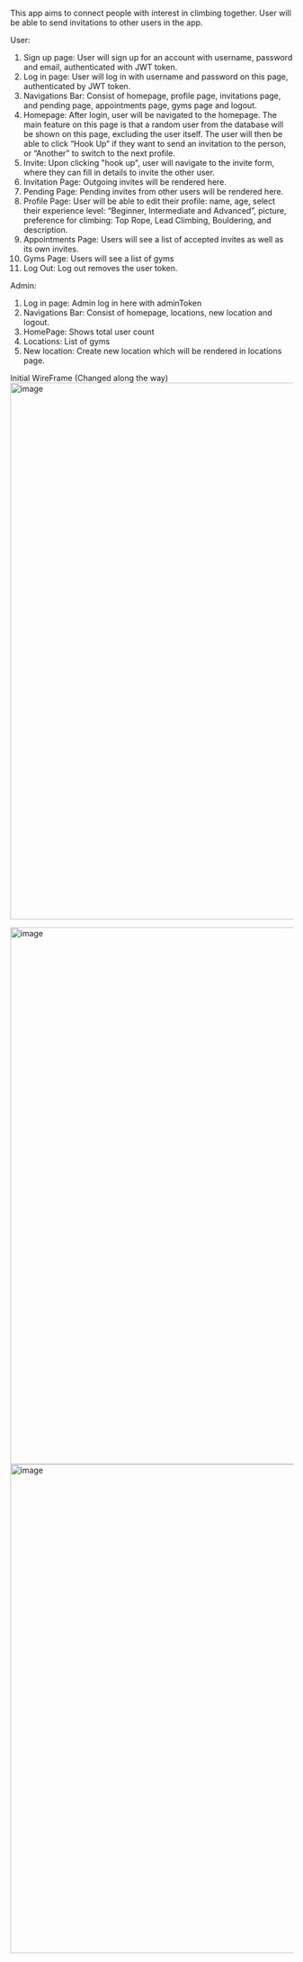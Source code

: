 This app aims to connect people with interest in climbing together. User will be able to send invitations to other users in the app.  

User: 
1. Sign up page: User will sign up for an account with username, password and email, authenticated with JWT token.
2. Log in page: User will log in with username and password on this page, authenticated by JWT token.
3. Navigations Bar: Consist of homepage, profile page, invitations page, and pending page, appointments page, gyms page and logout.
4. Homepage: After login, user will be navigated to the homepage. The main feature on this page is that a random user from the database will be shown on this page, excluding the user itself. The user will then be able to click “Hook Up” if they want to send an invitation to the person, or “Another” to switch to the next profile. 
5. Invite: Upon clicking "hook up", user will navigate to the invite form, where they can fill in details to invite the other user.
6. Invitation Page: Outgoing invites will be rendered here.
7. Pending Page: Pending invites from other users will be rendered here.
8. Profile Page: User will be able to edit their profile: name, age, select their experience level: “Beginner, Intermediate and Advanced”, picture, preference for climbing: Top Rope, Lead Climbing, Bouldering, and description.
9. Appointments Page: Users will see a list of accepted invites as well as its own invites.
10. Gyms Page: Users will see a list of gyms
11. Log Out: Log out removes the user token.

Admin:
1. Log in page: Admin log in here with adminToken
2. Navigations Bar: Consist of homepage, locations, new location and logout.
3. HomePage: Shows total user count
4. Locations: List of gyms
5. New location: Create new location which will be rendered in locations page.

Initial WireFrame (Changed along the way)
<img width="953" alt="image" src="https://github.com/user-attachments/assets/ea620bb3-3fd5-4f99-aced-c2f7da3201a5">

<img width="953" alt="image" src="https://github.com/user-attachments/assets/e7af1dba-ecbf-4a62-b1e4-4ddea6bf617b">

<img width="868" alt="image" src="https://github.com/user-attachments/assets/9d1db6e2-9b3b-4b7d-930d-61c3c7eb01bb">
